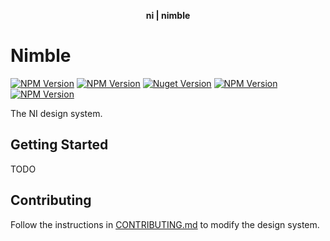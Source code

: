 <div align="center">
    <p align="center"><b>ni | nimble</b></p>
</div>

# Nimble

[![NPM Version](https://img.shields.io/npm/v/@ni/nimble-angular.svg?label=nimble-angular)](https://www.npmjs.com/package/@ni/nimble-angular)
[![NPM Version](https://img.shields.io/npm/v/@ni/nimble-angular-schematics.svg?label=nimble-angular-schematics)](https://www.npmjs.com/package/@ni/nimble-angular-schematics)
[![Nuget Version](https://img.shields.io/nuget/v/NimbleBlazor.svg?label=NimbleBlazor)](https://www.nuget.org/packages/NimbleBlazor)
[![NPM Version](https://img.shields.io/npm/v/@ni/nimble-components.svg?label=nimble-components)](https://www.npmjs.com/package/@ni/nimble-components)
[![NPM Version](https://img.shields.io/npm/v/@ni/nimble-tokens.svg?label=nimble-tokens)](https://www.npmjs.com/package/@ni/nimble-tokens)

The NI design system.

## Getting Started

TODO

## Contributing

Follow the instructions in [CONTRIBUTING.md](CONTRIBUTING.md) to modify the design system.
